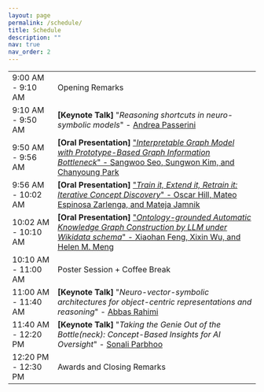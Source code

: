 ```yaml
---
layout: page
permalink: /schedule/
title: Schedule
description: ""
nav: true
nav_order: 2
---
```


<div class="row">
  <div class="col-xs-12">
    <table class="table table-striped">
      <tbody>
        <tr>
          <td>9:00 AM - 9:10 AM</td>
          <td>
            Opening Remarks
          </td>
        </tr>
        <tr>
          <td>9:10 AM - 9:50 AM</td>
          <td>
            <b>[Keynote Talk]</b> "<i>Reasoning shortcuts in neuro-symbolic models</i>" - <a href="https://disi.unitn.it/~passerini/">Andrea Passerini</a>
          </td>
        </tr>
        <tr>
          <td>9:50 AM - 9:56 AM</td>
          <td>
            <b>[Oral Presentation]</b> <a href="assets/pdf/4_Interpretable_Graph_Model_wi.pdf">"<i>Interpretable Graph Model with Prototype-Based Graph Information Bottleneck</i>" - Sangwoo Seo,  Sungwon Kim,  and  Chanyoung Park</a>
          </td>
        </tr>
        <tr>
          <td>9:56 AM - 10:02 AM</td>
          <td>
            <b>[Oral Presentation]</b> <a href="assets/pdf/13_Train_it_Extend_it_Retrain_.pdf">"<i>Train it, Extend it, Retrain it: Iterative Concept Discovery</i>" - Oscar Hill,  Mateo Espinosa Zarlenga,  and  Mateja Jamnik</a>
          </td>
        </tr>
        <tr>
          <td>10:02 AM - 10:10 AM</td>
          <td>
            <b>[Oral Presentation]</b> <a href="assets/pdf/19_Ontology_grounded_Automatic.pdf">"<i>Ontology-grounded Automatic Knowledge Graph Construction by LLM under Wikidata schema</i>" - Xiaohan Feng,  Xixin Wu,  and  Helen M. Meng</a>
          </td>
        </tr>
        <tr>
          <td>10:10 AM - 11:00 AM</td>
          <td>
            Poster Session + Coffee Break <br/>
          </td>
        </tr>
        <tr>
          <td>11:00 AM - 11:40 AM</td>
          <td>
            <b>[Keynote Talk]</b> "<i>Neuro-vector-symbolic architectures for object-centric representations and reasoning</i>" - <a href="https://research.ibm.com/people/abbas-rahimi">Abbas Rahimi</a>
          </td>
        </tr>
        <tr>
          <td>11:40 AM - 12:20 PM</td>
          <td>
            <b>[Keynote Talk]</b> "<i>Taking the Genie Out of the Bottle(neck): Concept-Based Insights for AI Oversight</i>" - <a href="https://sites.google.com/view/sonali-parbhoo/home">Sonali Parbhoo</a>
          </td>
        </tr>
        <tr>
          <td>12:20 PM - 12:30 PM</td>
          <td>
            Awards and Closing Remarks
          </td>
        </tr>
      </tbody>
    </table>
  </div>
</div>
